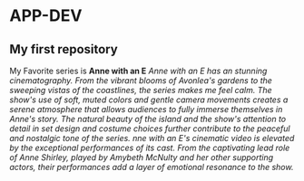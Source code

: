 # APP-DEV
## My first repository
My Favorite series is **Anne with an E**
*Anne with an E has an stunning cinematography. From the vibrant blooms of Avonlea's gardens to the sweeping vistas of the coastlines, the series makes me feel calm. The show's use of soft, muted colors and gentle camera movements creates a serene atmosphere that allows audiences to fully immerse themselves in Anne's story. The natural beauty of the island and the show's attention to detail in set design and costume choices further contribute to the peaceful and nostalgic tone of the series. nne with an E's cinematic video is elevated by the exceptional performances of its cast. From the captivating lead role of Anne Shirley, played by Amybeth McNulty and her other supporting actors, their performances add a layer of emotional resonance to the show.*
